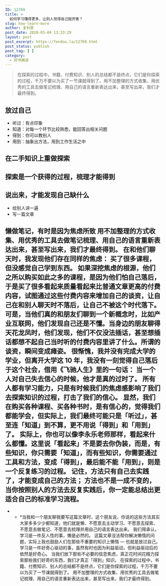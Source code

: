 ```yaml
---
ID: 12769
title: >
  如何学习懂得更多，让别人觉得自己挺厉害？
slug: how-learn-more
author: 复利哥
post_date: 2020-03-04 13:33:29
layout: post
post_excerpt: https://fendou.la/12769.html
post_status: publish
post_tag: [ ]
category:
  - 好书精读
---
```

> 在探索的过程中，书籍、付费知识、别人的总结都不是终点，它们是你探索的过程，千万不要以为买了一节课就得到了。用不加整理的方式收集、用优秀的工具去做笔记梳理、用自己的语言重新表达出来，甚至写出来，我们才最终得到。
## 放过自己

*   听过：有点印象
*   知道：对每一个环节比较熟悉，能回答出相关问题
*   得到：你可以教别人
*   用到：抽象出方法，用到工作生活之中

## 在二手知识上重做探索

## 探索是一个获得的过程，梳理才能得到

## 说出来，才能发现自己缺什么

*   给别人讲一遍
*   写一篇文章

## 懒做笔记，有时是因为焦虑所致 用不加整理的方式收集、用优秀的工具去做笔记梳理、用自己的语言重新表达出来，甚至写出来，我们才最终得到。 在和他们聊天时，我发现他们存在同样的焦虑： 买了很多课程，但没感觉自己学到东西。 如果深挖焦虑的根源，他们之所以购买如此之多的课程，是因为他们怕自己落后，于是买了很多看起来质量看起来比普通文章更高的付费内容，试图通过这些付费内容来增加自己的谈资，让自己在和别人聊天时不落后，让自己不被这个时代落下。 可是，当他们真的和朋友们聊到一个新概念时，比如产业互联网，他们发现自己还是不懂。当身边的朋友聊得天花龙凤时，他们发现，他们不仅没法插话，甚至想插话都想不起自己当时听的付费内容里讲了什么。所谓的谈资，瞬间变成瘫姿。 很惭愧，我并没有完成大学的学业，但离开大学这 10 年，我没有一刻觉得自己落后于这个社会，借用《飞驰人生》里的一句话： 当一个人对自己失去信心的时候，他才是真的过时了。 所有人都有学习能力，只是有时候我们的焦虑感影响了我们去探索知识的过程，打击了我们的信心。 显然，我们在购买各种课程、买各种书时，是有信心的，觉得我们都能学会，但实际上，我们最终可能只是「听过」，甚至连「知道」到不算，更不用说「得到」和「用到」了。 实际上，你也可以像李永乐老师那样，看起来什么都懂。这里说「看起来」不是要去你伪装，而是，有些知识，你只需要「知道」，而有些知识，你需要通过工具和方法，变成「得到」，最后能不能「用到」，则是一个反复练习的过程。 记住，方法只有自己去实践了，才能变成自己的方法； 方法也不是一成不变的，当你按照别人的方法去反复实践后，你一定能总结出更适合自己的标准学习流程。 

* * *当我和一个朋友聊我要写这篇文章时，这个朋友说，你说的这些方法其实大家多多少少都知道，他们就是懒、不愿意去主动学习、不愿意去探索、不愿意去做笔记、不愿意去梳理并用自己的语言表达出来。 我们得承认，学习是一件反人性的事，懒是必然的。 这篇文章没法帮你解决懒惰的问题，实际上我也鼓励人们在那些不重要的知识上懒惰 — 也就是放过自己。 学习是一件好奇心驱动的事，虽然有时也因为利益驱动，但利益驱动后的依然是好奇心。 当我们放下那些不必要的信息焦虑，真正花时间花精力探索那些我们好奇的东西，我们才真正「得到」知识。 在探索的过程中，书籍、付费知识、别人的总结都不是终点，它们是你探索的过程，千万不要以为买了一节课就得到了。 用不加整理的方式收集、用优秀的工具去做笔记梳理、用自己的语言重新表达出来，甚至写出来，我们才最终得到。